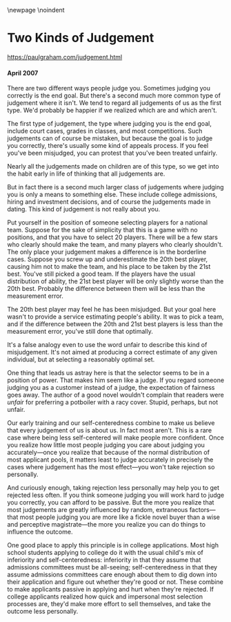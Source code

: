 \newpage
\noindent

Two Kinds of Judgement
======================


  

<https://paulgraham.com/judgement.html>
  

#### April 2007


  

  

 There are two different ways people judge you. Sometimes judging
you correctly is the end goal. But there's a second much more
common type of judgement where it isn't. We tend to regard all
judgements of us as the first type. We'd probably be happier if
we realized which are and which aren't.
   

  

 The first type of judgement, the type where judging you is the end
goal, include court cases, grades in classes, and most competitions.
Such judgements can of course be mistaken, but because the goal is
to judge you correctly, there's usually some kind of appeals process.
If you feel you've been misjudged, you can protest that you've been
treated unfairly.
   

  

 Nearly all the judgements made on children are of this type, so we
get into the habit early in life of thinking that all judgements
are.
   

  

 But in fact there is a second much larger class of judgements where
judging you is only a means to something else. These include college
admissions, hiring and investment decisions, and of course the
judgements made in dating. This kind of judgement is not really
about you.
   

  

 Put yourself in the position of someone selecting players for a
national team. Suppose for the sake of simplicity that this is a
game with no positions, and that you have to select 20 players.
There will be a few stars who clearly should make the team, and
many players who clearly shouldn't. The only place your judgement
makes a difference is in the borderline cases. Suppose you screw
up and underestimate the 20th best player, causing him not to make
the team, and his place to be taken by the 21st best. You've still
picked a good team. If the players have the usual distribution of
ability, the 21st best player will be only slightly worse than the
20th best. Probably the difference between them will be less than
the measurement error.
   

  

 The 20th best player may feel he has been misjudged. But your goal
here wasn't to provide a service estimating people's ability. It
was to pick a team, and if the difference between the 20th and 21st
best players is less than the measurement error, you've still done
that optimally.
   

  

 It's a false analogy even to use the word unfair to describe this
kind of misjudgement. It's not aimed at producing a correct estimate
of any given individual, but at selecting a reasonably optimal set.
   

  

 One thing that leads us astray here is that the selector seems to
be in a position of power. That makes him seem like a judge. If
you regard someone judging you as a customer instead of a judge,
the expectation of fairness goes away. The author of a good novel
wouldn't complain that readers were
 *unfair* 
 for preferring a
potboiler with a racy cover. Stupid, perhaps, but not unfair.
   

  

 Our early training and our self\-centeredness combine to make us
believe that every judgement of us is about us. In fact most aren't.
This is a rare case where being less self\-centered will make people
more confident. Once you realize how little most people judging
you care about judging you accurately—once you realize that because
of the normal distribution of most applicant pools, it matters least
to judge accurately in precisely the cases where judgement has the
most effect—you won't take rejection so personally.
   

  

 And curiously enough, taking rejection less personally may help you
to get rejected less often. If you think someone judging you will
work hard to judge you correctly, you can afford to be passive.
But the more you realize that most judgements are greatly influenced
by random, extraneous factors—that most people judging you are
more like a fickle novel buyer than a wise and perceptive 
magistrate—the more you realize you can do things to influence the
outcome.
   

  

 One good place to apply this principle is in college applications.
Most high school students applying to college do it with the usual
child's mix of inferiority and self\-centeredness: inferiority in
that they assume that admissions committees must be all\-seeing;
self\-centeredness in that they assume admissions committees care
enough about them to dig down into their application and figure out
whether they're good or not. These combine to make applicants
passive in applying and hurt when they're rejected. If college
applicants realized how quick and impersonal most selection processes
are, they'd make more effort to sell themselves, and take the outcome
less personally.
   

  


